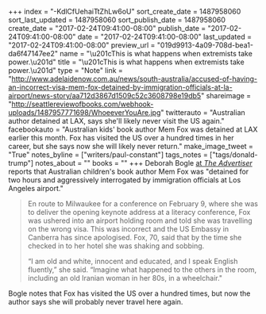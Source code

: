 +++
index = "-KdlCfUehaiTtZhLw6oU"
sort_create_date = 1487958060
sort_last_updated = 1487958060
sort_publish_date = 1487958060
create_date = "2017-02-24T09:41:00-08:00"
publish_date = "2017-02-24T09:41:00-08:00"
date = "2017-02-24T09:41:00-08:00"
last_updated = "2017-02-24T09:41:00-08:00"
preview_url = "019d9913-4a09-708d-bea1-da6f47147ee2"
name = "\u201cThis is what happens when extremists take power.\u201d"
title = "\u201cThis is what happens when extremists take power.\u201d"
type = "Note"
link = "http://www.adelaidenow.com.au/news/south-australia/accused-of-having-an-incorrect-visa-mem-fox-detained-by-immigration-officials-at-la-airport/news-story/aa712d3867d1509c52c3608798e19db5"
shareimage = "http://seattlereviewofbooks.com/webhook-uploads/1487957771698/WhoeeverYouAre.jpg"
twitterauto = "Australian author detained at LAX, says she'll likely never visit the US again."
facebookauto = "Australian kids' book author Mem Fox was detained at LAX earlier this month. Fox has visited the US over a hundred times in her career, but she says now she will likely never return."
make_image_tweet = "True"
notes_byline = ["writers/paul-constant"]
tags_notes = ["tags/donald-trump"]
notes_about = ""
books = ""
+++
Deborah Bogle [at *The Advertiser*](http://www.adelaidenow.com.au/news/south-australia/accused-of-having-an-incorrect-visa-mem-fox-detained-by-immigration-officials-at-la-airport/news-story/aa712d3867d1509c52c3608798e19db5) reports that Australian children's book author Mem Fox was "detained for two hours and aggressively interrogated by immigration officials at Los Angeles airport." 

<blockquote><p>En route to Milwaukee for a conference on February 9, where she was to deliver the opening keynote address at a literacy conference, Fox was ushered into an airport holding room and told she was travelling on the wrong visa. This was incorrect and the US Embassy in Canberra has since apologised. Fox, 70, said that by the time she checked in to her hotel she was shaking and sobbing.</p>

<p>“I am old and white, innocent and educated, and I speak English fluently,” she said. “Imagine what happened to the others in the room, including an old Iranian woman in her 80s, in a wheelchair."</p></blockquote>

Bogle notes that Fox has visited the US over a hundred times, but now the author says she will probably never travel here again.
